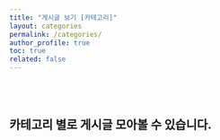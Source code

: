 ```yaml
---
title: "게시글 보기 [카테고리]"
layout: categories
permalink: /categories/
author_profile: true
toc: true
related: false
---
```


<br><br>

카테고리 별로 게시글 모아볼 수 있습니다.
--------------------------------

<br><br>


